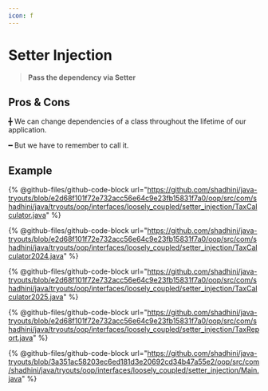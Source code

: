 ```yaml
---
icon: f
---
```


# Setter Injection

> **Pass the dependency via Setter**

## Pros & Cons

╋  We can change dependencies of a class throughout the lifetime of our application.

━  But we have to remember to call it.

## Example

{% @github-files/github-code-block url="https://github.com/shadhini/java-tryouts/blob/e2d68f101f72e732acc56e64c9e23fb15831f7a0/oop/src/com/shadhini/java/tryouts/oop/interfaces/loosely_coupled/setter_injection/TaxCalculator.java" %}

{% @github-files/github-code-block url="https://github.com/shadhini/java-tryouts/blob/e2d68f101f72e732acc56e64c9e23fb15831f7a0/oop/src/com/shadhini/java/tryouts/oop/interfaces/loosely_coupled/setter_injection/TaxCalculator2024.java" %}

{% @github-files/github-code-block url="https://github.com/shadhini/java-tryouts/blob/e2d68f101f72e732acc56e64c9e23fb15831f7a0/oop/src/com/shadhini/java/tryouts/oop/interfaces/loosely_coupled/setter_injection/TaxCalculator2025.java" %}

{% @github-files/github-code-block url="https://github.com/shadhini/java-tryouts/blob/e2d68f101f72e732acc56e64c9e23fb15831f7a0/oop/src/com/shadhini/java/tryouts/oop/interfaces/loosely_coupled/setter_injection/TaxReport.java" %}

{% @github-files/github-code-block url="https://github.com/shadhini/java-tryouts/blob/3a351ac58203ec6ed181d3e20692cd34b47a55e2/oop/src/com/shadhini/java/tryouts/oop/interfaces/loosely_coupled/setter_injection/Main.java" %}


